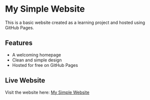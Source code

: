 # My Simple Website
This is a basic website created as a learning project and hosted using GitHub Pages.

## Features
- A welcoming homepage
- Clean and simple design
- Hosted for free on GitHub Pages

## Live Website
Visit the website here: [My Simple Website](https://ethanewing21.github.io/Website/)

